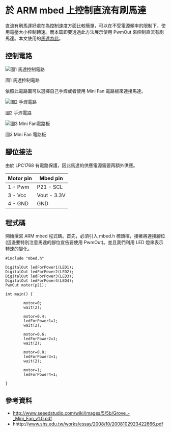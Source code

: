 # 於 ARM mbed 上控制直流有刷馬達
直流有刷馬達好處在為控制速度方面比較簡單，可以在不受電源頻率的限制下，使用電壓大小控制轉速。而本篇即要透過此方法展示使用 PwmOut 來控制直流有刷馬達。本文使用的[馬達為此](http://www.seeedstudio.com/depot/Crazyflie-20-Spare-7x16-mm-coreless-DC-motor-with-connector-p-2115.html)。




## 控制電路

![圖1 馬達控制電路](images/circuit.png)

圖1 馬達控制電路



依照此電路圖可以選擇自己手焊或者使用 Mini Fan 電路板來連接馬達。


![圖2 手焊電路](images/circuit2.jpeg)

圖2 手焊電路



![圖3 Mini Fan電路板](images/mini_fan.jpg)

圖3 Mini Fan 電路板




## 腳位接法

由於 LPC1768 有電路保護，因此馬達的供應電源需要再額外供應。

| Motor pin | Mbed pin   |
| --------- | ---------- |
| 1 - Pwm   | P21 - SCL  |
| 3 - Vcc   | Vout - 3.3V|
| 4 - GND   | GND        |




## 程式碼

開始撰寫 ARM mbed 程式碼。首先，必須引入 mbed.h 標頭檔，接著將連接腳位(這邊要特別注意馬達的腳位宣告要使用 PwmOut)。並且我們利用 LED 燈來表示轉速的變化。


```
#include "mbed.h"

DigitalOut ledForPower1(LED1);
DigitalOut ledForPower2(LED2);
DigitalOut ledForPower3(LED3);
DigitalOut ledForPower4(LED4);
PwmOut motor(p21);

int main() {
        
        motor=0;
        wait(2);
        
        motor=0.4;
        ledForPower1=1;
        wait(2);
        
        motor=0.6;
        ledForPower2=1;
        wait(2);
        
        motor=0.8;
        ledForPower3=1;
        wait(2);
        
        motor=1;
        ledForPower4=1;
    
}

```

## 參考資料
* http://www.seeedstudio.com/wiki/images/5/5b/Grove_-_Mini_Fan_v1.0.pdf
* hhttp://www.shs.edu.tw/works/essay/2008/10/2008102923422666.pdf